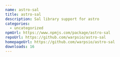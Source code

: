 ```yaml
---
name: astro-sal
title: astro-sal
description: Sal library support for astro
categories:
  - uncategorized
npmUrl: https://www.npmjs.com/package/astro-sal
repoUrl: https://github.com/warpsio/astro-sal
homepageUrl: https://github.com/warpsio/astro-sal
downloads: 16
---
```

